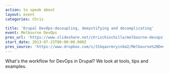 ```yaml
---
action: to speak about
layout: event
categories: Chris

title: 'Drupal DevOps-decoupling, demystifying and decomplicating'
event: Melbourne DevOps
pres_url: 'https://www.slideshare.net/chrischinchilla/melbourne-devops?related=1'
start_date: 2013-07-23T00:00:00.000Z
pres_source: 'https://www.dropbox.com/s/31kqaxrmryinkm2/Melbourne%20Devops.pptx?dl=0'
---
```


What's the workflow for DevOps in Drupal? We look at tools, tips and examples.
